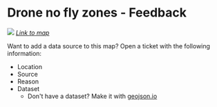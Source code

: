 Drone no fly zones - Feedback
=============================

[![](https://farm3.staticflickr.com/2906/14684350302_942d891606_h.jpg)](https://www.mapbox.com/drone/no-fly/#5/38.637/-96.500)
*[Link to map](https://www.mapbox.com/drone/no-fly/#5/38.637/-96.500)*

Want to add a data source to this map? Open a ticket with the following information:

* Location
* Source
* Reason
* Dataset
    - Don't have a dataset? Make it with [geojson.io](http://geojson.io/)



